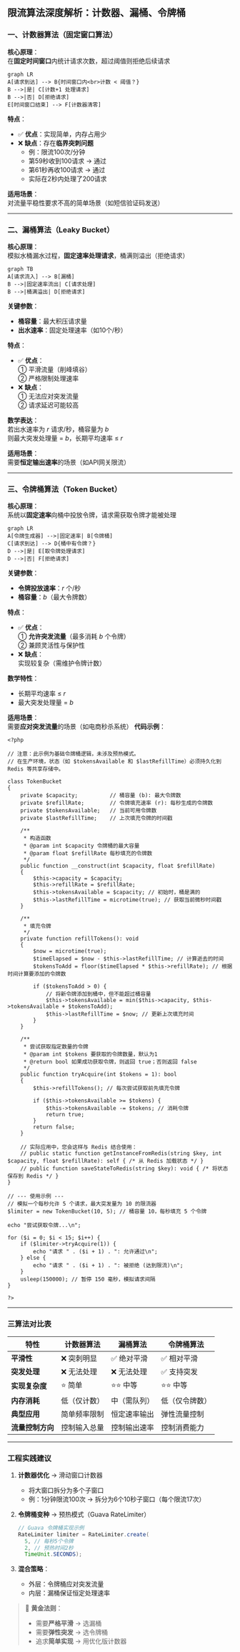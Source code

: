## 限流算法深度解析：计数器、漏桶、令牌桶

### 一、计数器算法（固定窗口算法）
**核心原理**：  
在**固定时间窗口**内统计请求次数，超过阈值则拒绝后续请求

```mermaid
graph LR
A[请求到达] --> B{时间窗口内<br>计数 < 阈值？}
B -->|是| C[计数+1 处理请求]
B -->|否| D[拒绝请求]
E[时间窗口结束] --> F[计数器清零]
```

**特点**：
- ✅ **优点**：实现简单，内存占用少
- ❌ **缺点**：存在**临界突刺问题**
  - 例：限流100次/分钟
  - 第59秒收到100请求 → 通过
  - 第61秒再收100请求 → 通过
  - 实际在2秒内处理了200请求

**适用场景**：  
对流量平稳性要求不高的简单场景（如短信验证码发送）

---

### 二、漏桶算法（Leaky Bucket）
**核心原理**：  
模拟水桶漏水过程，**固定速率处理请求**，桶满则溢出（拒绝请求）

```mermaid
graph TB
A[请求流入] --> B[漏桶]
B -->|固定速率流出| C[请求处理]
B -->|桶满溢出| D[拒绝请求]
```

**关键参数**：
- **桶容量**：最大积压请求量
- **出水速率**：固定处理速率（如10个/秒）

**特点**：
- ✅ **优点**：  
  ① 平滑流量（削峰填谷）  
  ② 严格限制处理速率
- ❌ **缺点**：  
  ① 无法应对突发流量  
  ② 请求延迟可能较高

**数学表达**：  
若出水速率为 $r$ 请求/秒，桶容量为 $b$  
则最大突发处理量 = $b$，长期平均速率 ≤ $r$

**适用场景**：  
需要**恒定输出速率**的场景（如API网关限流）

---

### 三、令牌桶算法（Token Bucket）
**核心原理**：  
系统以**固定速率**向桶中投放令牌，请求需获取令牌才能被处理

```mermaid
graph LR
A[令牌生成器] -->|固定速率| B[令牌桶]
C[请求到达] --> D{桶中有令牌？}
D -->|是| E[取令牌处理请求]
D -->|否| F[拒绝请求]
```

**关键参数**：
- **令牌投放速率**：$r$ 个/秒
- **桶容量**：$b$（最大令牌数）

**特点**：
- ✅ **优点**：  
  ① **允许突发流量**（最多消耗 $b$ 个令牌）  
  ② 兼顾灵活性与保护性
- ❌ **缺点**：  
  实现较复杂（需维护令牌计数）

**数学特性**：
- 长期平均速率 ≤ $r$
- 最大突发处理量 = $b$

**适用场景**：  
需要**应对突发流量**的场景（如电商秒杀系统）
**代码示例**： 
```
<?php

// 注意：此示例为基础令牌桶逻辑，未涉及预热模式。
// 在生产环境，状态（如 $tokensAvailable 和 $lastRefillTime）必须持久化到 Redis 等共享存储中。

class TokenBucket
{
    private $capacity;          // 桶容量 (b): 最大令牌数
    private $refillRate;        // 令牌填充速率 (r): 每秒生成的令牌数
    private $tokensAvailable;   // 当前可用令牌数
    private $lastRefillTime;    // 上次填充令牌的时间戳

    /**
     * 构造函数
     * @param int $capacity 令牌桶的最大容量
     * @param float $refillRate 每秒填充的令牌数
     */
    public function __construct(int $capacity, float $refillRate)
    {
        $this->capacity = $capacity;
        $this->refillRate = $refillRate;
        $this->tokensAvailable = $capacity; // 初始时，桶是满的
        $this->lastRefillTime = microtime(true); // 获取当前微秒时间戳
    }

    /**
     * 填充令牌
     */
    private function refillTokens(): void
    {
        $now = microtime(true);
        $timeElapsed = $now - $this->lastRefillTime; // 计算逝去的时间
        $tokensToAdd = floor($timeElapsed * $this->refillRate); // 根据时间计算要添加的令牌数

        if ($tokensToAdd > 0) {
            // 将新令牌添加到桶中，但不能超过桶容量
            $this->tokensAvailable = min($this->capacity, $this->tokensAvailable + $tokensToAdd);
            $this->lastRefillTime = $now; // 更新上次填充时间
        }
    }

    /**
     * 尝试获取指定数量的令牌
     * @param int $tokens 要获取的令牌数量，默认为1
     * @return bool 如果成功获取令牌，则返回 true；否则返回 false
     */
    public function tryAcquire(int $tokens = 1): bool
    {
        $this->refillTokens(); // 每次尝试获取前先填充令牌

        if ($this->tokensAvailable >= $tokens) {
            $this->tokensAvailable -= $tokens; // 消耗令牌
            return true;
        }
        return false;
    }

    // 实际应用中，您会这样与 Redis 结合使用：
    // public static function getInstanceFromRedis(string $key, int $capacity, float $refillRate): self { /* 从 Redis 加载状态 */ }
    // public function saveStateToRedis(string $key): void { /* 将状态保存到 Redis */ }
}

// --- 使用示例 ---
// 模拟一个每秒允许 5 个请求，最大突发量为 10 的限流器
$limiter = new TokenBucket(10, 5); // 桶容量 10，每秒填充 5 个令牌

echo "尝试获取令牌...\n";

for ($i = 0; $i < 15; $i++) {
    if ($limiter->tryAcquire(1)) {
        echo "请求 " . ($i + 1) . ": 允许通过\n";
    } else {
        echo "请求 " . ($i + 1) . ": 被拒绝 (达到限流)\n";
    }
    usleep(150000); // 暂停 150 毫秒，模拟请求间隔
}

?>
```
---

### 三算法对比表
| **特性**         | 计数器算法       | 漏桶算法         | 令牌桶算法       |
|------------------|------------------|------------------|------------------|
| **平滑性**       | ❌ 突刺明显       | ✅ 绝对平滑       | ✅ 相对平滑       |
| **突发处理**     | ❌ 无法处理       | ❌ 无法处理       | ✅ 支持突发       |
| **实现复杂度**   | ⭐ 简单          | ⭐⭐ 中等         | ⭐⭐ 中等         |
| **内存消耗**     | 低（仅计数）     | 中（需队列）     | 低（仅令牌数）   |
| **典型应用**     | 简单频率限制     | 恒定速率输出     | 弹性流量控制     |
| **流量控制方向** | 控制输入总量     | 控制输出速率     | 控制消费能力     |

---

### 工程实践建议
1. **计数器优化** → 滑动窗口计数器
   - 将大窗口拆分为多个子窗口
   - 例：1分钟限流100次 → 拆分为6个10秒子窗口（每个限流17次）

2. **令牌桶变种** → 预热模式（Guava RateLimiter）
   ```java
   // Guava 令牌桶实现示例
   RateLimiter limiter = RateLimiter.create(
     5, // 每秒5个令牌
     2, // 预热时间2秒
     TimeUnit.SECONDS);
   ```

3. **混合策略**：
   - 外层：令牌桶应对突发流量
   - 内层：漏桶保证恒定处理速率

> 📌 **黄金法则**：  
> - 需要**严格平滑** → 选漏桶  
> - 需要**弹性突发** → 选令牌桶  
> - 追求**简单实现** → 用优化版计数器